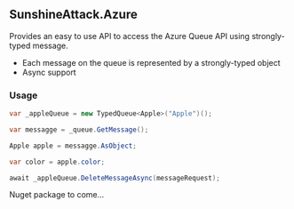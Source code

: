 SunshineAttack.Azure
----------------------------

Provides an easy to use API to access the Azure Queue API using strongly-typed message.

* Each message on the queue is represented by a strongly-typed object
* Async support


### Usage
```csharp
var _appleQueue = new TypedQueue<Apple>("Apple")();

var messagge = _queue.GetMessage();

Apple apple = messagge.AsObject;

var color = apple.color;

await _appleQueue.DeleteMessageAsync(messageRequest);
```


Nuget package to come...

	


